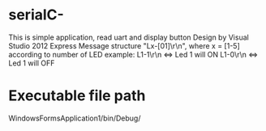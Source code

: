 # serialC-
This is simple application, read uart and display button
Design by Visual Studio 2012 Express
Message structure 
"Lx-[01]\r\n", where x = [1-5] according to number of LED
example: 
L1-1\r\n <=> Led 1 will ON
L1-0\r\n <=> Led 1 will OFF

# Executable file path 
WindowsFormsApplication1/bin/Debug/


